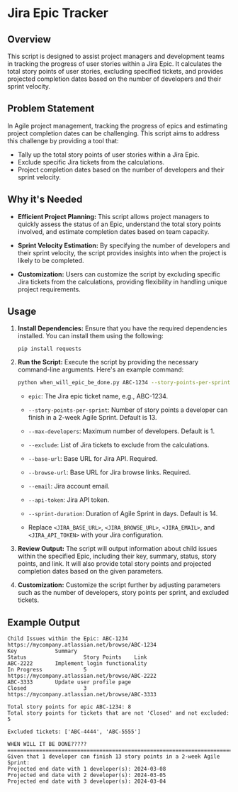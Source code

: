 # Jira Epic Tracker

## Overview

This script is designed to assist project managers and development teams in tracking the progress of user stories within a Jira Epic. It calculates the total story points of user stories, excluding specified tickets, and provides projected completion dates based on the number of developers and their sprint velocity.

## Problem Statement

In Agile project management, tracking the progress of epics and estimating project completion dates can be challenging. This script aims to address this challenge by providing a tool that:

- Tally up the total story points of user stories within a Jira Epic.
- Exclude specific Jira tickets from the calculations.
- Project completion dates based on the number of developers and their sprint velocity.

## Why it's Needed

- **Efficient Project Planning:** This script allows project managers to quickly assess the status of an Epic, understand the total story points involved, and estimate completion dates based on team capacity.

- **Sprint Velocity Estimation:** By specifying the number of developers and their sprint velocity, the script provides insights into when the project is likely to be completed.

- **Customization:** Users can customize the script by excluding specific Jira tickets from the calculations, providing flexibility in handling unique project requirements.

## Usage

1. **Install Dependencies:**
   Ensure that you have the required dependencies installed. You can install them using the following:
   ```
   pip install requests
   ```

2. **Run the Script:**
   Execute the script by providing the necessary command-line arguments. Here's an example command:
   ```bash
   python when_will_epic_be_done.py ABC-1234 --story-points-per-sprint 13 --max-developers 3 --exclude ABC-1234 ABC-5678 --base-url <JIRA_BASE_URL> --browse-url <JIRA_BROWSE_URL> --email <JIRA_EMAIL> --api-token <JIRA_API_TOKEN> --sprint-duration 14
   ```

   - `epic`: The Jira epic ticket name, e.g., ABC-1234.
   - `--story-points-per-sprint`: Number of story points a developer can finish in a 2-week Agile Sprint. Default is 13.
   - `--max-developers`: Maximum number of developers. Default is 1.
   - `--exclude`: List of Jira tickets to exclude from the calculations.
   - `--base-url`: Base URL for Jira API. Required.
   - `--browse-url`: Base URL for Jira browse links. Required.
   - `--email`: Jira account email.
   - `--api-token`: Jira API token.
   - `--sprint-duration`: Duration of Agile Sprint in days. Default is 14.

   - Replace `<JIRA_BASE_URL>`, `<JIRA_BROWSE_URL>`, `<JIRA_EMAIL>`, and `<JIRA_API_TOKEN>` with your Jira configuration.

3. **Review Output:**
   The script will output information about child issues within the specified Epic, including their key, summary, status, story points, and link. It will also provide total story points and projected completion dates based on the given parameters.

4. **Customization:**
   Customize the script further by adjusting parameters such as the number of developers, story points per sprint, and excluded tickets.

## Example Output

```
Child Issues within the Epic: ABC-1234 https://mycompany.atlassian.net/browse/ABC-1234
Key            Summary                                                        Status                  Story Points    Link
ABC-2222       Implement login functionality                                  In Progress             5               https://mycompany.atlassian.net/browse/ABC-2222
ABC-3333       Update user profile page                                       Closed                  3               https://mycompany.atlassian.net/browse/ABC-3333

Total story points for epic ABC-1234: 8
Total story points for tickets that are not 'Closed' and not excluded: 5

Excluded tickets: ['ABC-4444', 'ABC-5555']

WHEN WILL IT BE DONE?????
================================================================================
Given that 1 developer can finish 13 story points in a 2-week Agile Sprint:
Projected end date with 1 developer(s): 2024-03-08
Projected end date with 2 developer(s): 2024-03-05
Projected end date with 3 developer(s): 2024-03-04
```
